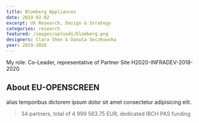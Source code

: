 ```yaml
---
title: Blomberg Appliances
date: 2019-02-02
excerpt: UX Research, Design & Strategy
categories: research
featured: /images/uploads/blomberg.png
designers: Clara Shen & Danuta Seczkowska
year: 2019-2020
---
```

My role: Co-Leader, representative of Partner Site H2020-INFRADEV-2018-2020

## About EU-OPENSCREEN

alias temporibus dictorem ipsum dolor sit amet consectetur adipisicing elit.

> 34 partners, total of 4 999 563.75 EUR, dedicated IBCH PAS funding
